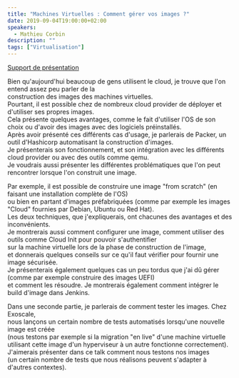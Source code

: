 ```yaml
---
title: "Machines Virtuelles : Comment gérer vos images ?"
date: 2019-09-04T19:00:00+02:00
speakers:
  - Mathieu Corbin
description: ""
tags: ["Virtualisation"]
---
```


<a href="/pdf/machine_virtuelles.pdf" target="\_blank">Support de présentation</a>  

Bien qu'aujourd'hui beaucoup de gens utilisent le cloud, je trouve que l'on entend assez peu parler de la  
construction des images des machines virtuelles.  
Pourtant, il est possible chez de nombreux cloud provider de déployer et d'utiliser ses propres images.  
Cela présente quelques avantages, comme le fait d'utiliser l'OS de son choix ou d'avoir des images avec des logiciels préinstallés.  
Après avoir présenté ces différents cas d'usage, je parlerais de Packer, un outil d'Hashicorp automatisant la construction d'images.  
Je présenterais son fonctionnement, et son intégration avec les différents cloud provider ou avec des outils comme qemu.  
Je voudrais aussi présenter les différentes problématiques que l'on peut rencontrer lorsque l'on construit une image.

Par exemple, il est possible de construire une image "from scratch" (en faisant une installation complète de l'OS)  
ou bien en partant d'images préfabriquées (comme par exemple les images "Cloud" fournies par Debian, Ubuntu ou Red Hat).  
Les deux techniques, que j'expliquerais, ont chacunes des avantages et des inconvénients.  
Je montrerais aussi comment configurer une image, comment utiliser des outils comme Cloud Init pour pouvoir s'authentifier  
sur la machine virtuelle lors de la phase de construction de l'image,  
et donnerais quelques conseils sur ce qu'il faut vérifier pour fournir une image sécurisée.  
Je présenterais également quelques cas un peu tordus que j'ai dû gérer (comme par exemple construire des images UEFI)  
et comment les résoudre. Je montrerais également comment intégrer le build d'image dans Jenkins.

Dans une seconde partie, je parlerais de comment tester les images. Chez Exoscale,  
nous lançons un certain nombre de tests automatisés lorsqu'une nouvelle image est créée  
(nous testons par exemple si la migration "en live" d'une machine virtuelle  
utilisant cette image d'un hyperviseur à un autre fonctionne correctement).  
J'aimerais présenter dans ce talk comment nous testons nos images  
(un certain nombre de tests que nous réalisons peuvent s'adapter à d'autres contextes).

